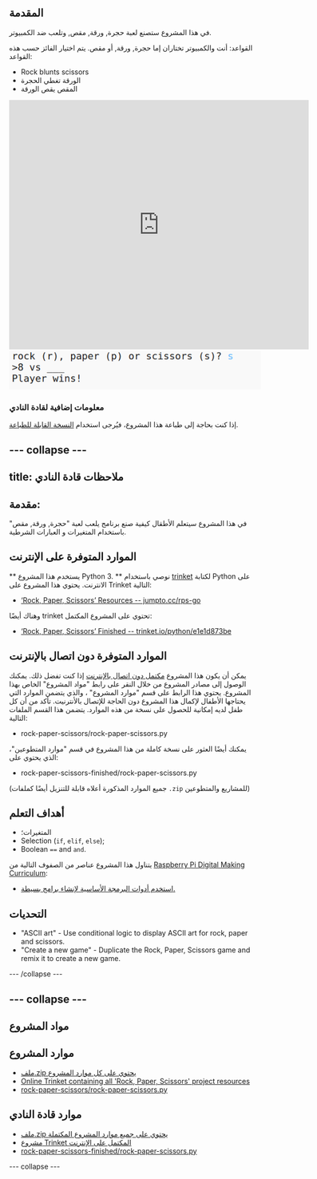 ## المقدمة

في هذا المشروع ستصنع لعبة حجرة, ورقة, مقص, وتلعب ضد الكمبيوتر.

القواعد: أنت والكمبيوتر تختاران إما حجرة, ورقة, أو مقص. يتم اختيار الفائز حسب هذه القواعد:

* Rock blunts scissors
* الورقة تغطي الحجرة
* المقص يقص الورقة

<div class="trinket">
  <iframe src="https://trinket.io/embed/python/e1e1d873be?outputOnly=true&start=result" width="600" height="500" frameborder="0" marginwidth="0" marginheight="0" allowfullscreen>
  </iframe>
  <img src="images/rps-final.png">
</div>

### معلومات إضافية لقادة النادي

إذا كنت بحاجة إلى طباعة هذا المشروع، فيُرجى استخدام [النسخة القابلة للطباعة](https://projects.raspberrypi.org/en/projects/rock-paper-scissors/print).

## \--- collapse \---

## title: ملاحظات قادة النادي

## مقدمة:

في هذا المشروع سيتعلم الأطقال كيفية صنع برنامج يلعب لعبة "حجرة, ورقة, مقص" باستخدام المتغيرات و العبارات الشرطية.

## الموارد المتوفرة على الإنترنت

** يستخدم هذا المشروع Python 3. ** نوصي باستخدام [trinket](https://trinket.io/) لكتابة Python على الانترنت. يحتوي هذا المشروع على Trinket التالية:

* [‘Rock, Paper, Scissors’ Resources -- jumpto.cc/rps-go](http://jumpto.cc/rps-go)

وهناك أيضًا trinket تحتوي على المشروع المكتمل:

* [‘Rock, Paper, Scissors’ Finished -- trinket.io/python/e1e1d873be](https://trinket.io/python/e1e1d873be)

## الموارد المتوفرة دون اتصال بالإنترنت

يمكن أن يكون هذا المشروع [مكتمل دون اتصال بالإنترنت](https://www.codeclubprojects.org/en-GB/resources/python-working-offline/) إذا كنت تفضل ذلك. يمكنك الوصول إلى مصادر المشروع من خلال النقر على رابط "مواد المشروع" الخاص بهذا المشروع. يحتوي هذا الرابط على قسم "موارد المشروع" ، والذي يتضمن الموارد التي يحتاجها الأطفال لإكمال هذا المشروع دون الحاجة للإتصال باﻷنترنيت. تأكد من أن كل طفل لديه إمكانية للحصول على نسخة من هذه الموارد. يتضمن هذا القسم الملفات التالية:

* rock-paper-scissors/rock-paper-scissors.py

يمكنك أيضًا العثور على نسخة كاملة من هذا المشروع في قسم "موارد المتطوعين"، الذي يحتوي على:

* rock-paper-scissors-finished/rock-paper-scissors.py

(جميع الموارد المذكورة أعلاه قابلة للتنزيل أيضًا كملفات `.zip` للمشاريع والمتطوعين)

## أهداف التعلم

* المتغيرات؛
* Selection (`if`, `elif`, `else`); 
* Boolean `==` and `and`.

يتناول هذا المشروع عناصر من الصفوف التالية من [Raspberry Pi Digital Making Curriculum](http://rpf.io/curriculum):

* [استخدم أدوات البرمجة الأساسية لإنشاء برامج بسيطة.](https://www.raspberrypi.org/curriculum/programming/creator)

## التحديات

* "ASCII art" - Use conditional logic to display ASCII art for rock, paper and scissors. 
* "Create a new game" - Duplicate the Rock, Paper, Scissors game and remix it to create a new game. 

\--- /collapse \---

## \--- collapse \---

## مواد المشروع

## موارد المشروع

* [ملف.zip يحتوي على كل موارد المشروع](resources/rock-paper-scissors-project-resources.zip)
* [Online Trinket containing all 'Rock, Paper, Scissors' project resources](http://jumpto.cc/rps-go)
* [rock-paper-scissors/rock-paper-scissors.py](resources/rock-paper-scissors-rock-paper-scissors.py)

## موارد قادة النادي

* [ملف.zip يحتوي على جميع موارد المشروع المكتملة](resources/rock-paper-scissors-volunteer-resources.zip)
* [مشروع Trinket المكتمل على الإنترنت](https://trinket.io/python/e1e1d873be)
* [rock-paper-scissors-finished/rock-paper-scissors.py](resources/rock-paper-scissors-finished-rock-paper-scissors.py)

\--- collapse \---